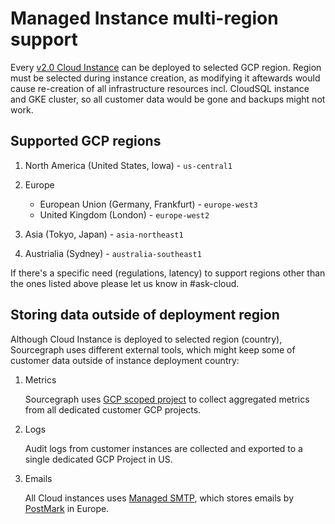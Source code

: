 # Managed Instance multi-region support

Every [v2.0 Cloud Instance](../v2.0/index.md) can be deployed to selected GCP region.
Region must be selected during instance creation, as modifying it aftewards would cause re-creation of all infrastructure resources incl. CloudSQL instance and GKE cluster, so all customer data would be gone and backups might not work.

## Supported GCP regions

1. North America (United States, Iowa) - `us-central1`

1. Europe

   - European Union (Germany, Frankfurt) - `europe-west3`
   - United Kingdom (London) - `europe-west2`

1. Asia (Tokyo, Japan) - `asia-northeast1`

1. Austrialia (Sydney) - `australia-southeast1`

If there's a specific need (regulations, latency) to support regions other than the ones listed above please let us know in #ask-cloud.

## Storing data outside of deployment region

Although Cloud Instance is deployed to selected region (country), Sourcegraph uses different external tools, which might keep some of customer data outside of instance deployment country:

1. Metrics

   Sourcegraph uses [GCP scoped project](https://cloud.google.com/monitoring/settings) to collect aggregated metrics from all dedicated customer GCP projects.

1. Logs

   Audit logs from customer instances are collected and exported to a single dedicated GCP Project in US.

1. Emails

   All Cloud instances uses [Managed SMTP](../managed-smtp/index.md), which stores emails by [PostMark](https://postmarkapp.com/support/article/917-is-postmark-secure-and-redundant) in Europe.
